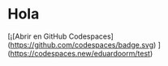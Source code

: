 # Hola
[¡[Abrir en GitHub Codespaces] (https://github.com/codespaces/badge.svg) ] (https://codespaces.new/eduardoorm/test)
